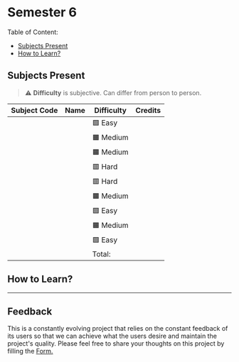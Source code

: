 # Semester 6

Table of Content:

- [Subjects Present](#subjects-present)
- [How to Learn?](#how-to-learn)


## Subjects Present

> ⚠ **Difficulty** is subjective. Can differ from person to person.

| Subject Code | Name | Difficulty | Credits |
| ------------ | ---- | ---------- | ------- |
|  |  | 🟩 Easy |  |
|  |  | 🟧 Medium |  |
|  |  | 🟧 Medium |  |
|  |  | 🟥 Hard | |
|  |  | 🟥 Hard |  |
|  |  | 🟧 Medium |  |
|  |  | 🟩 Easy |  |
|  |  | 🟧 Medium |  |
|  |  | 🟩 Easy |  |
| | | Total: |  |

## How to Learn?


---

## Feedback

This is a constantly evolving project that relies on the constant feedback of its users so that we can achieve what the users desire and maintain the project's quality. Please feel free to share your thoughts on this project by filling the <a href="https://docs.google.com/forms/d/e/1FAIpQLSfNQDOQkEKPubOBRIhselYTjCv82qv7qTyPh6exFvkT3sumhw/viewform?entry.34189569=Notes+Initiative">Form.</a>
